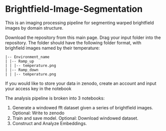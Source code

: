 # Brightfield-Image-Segmentation

This is an imaging processing pipeline for segmenting warped brightfield images by domain structure. 

Download the repository from this main page. Drag your input folder into the repository. The folder should have the following folder format, with brighfield images named by their temperature:
```
|-- Environment_name
| |-- Ramp_up
| | |-- temperature.png
| |-- Ramp_down
| | |-- temperature.png
```
If you would like to store your data in zenodo, create an account and input your access key in the notebook

The analysis pipeline is broken into 3 notebooks:

1. Generate a windowed fft dataset given a series of brightfield images. Optional: Write to zenodo
2. Train and save model. Optional: Download windowed dataset.
3. Construct and Analyze Embeddings.

